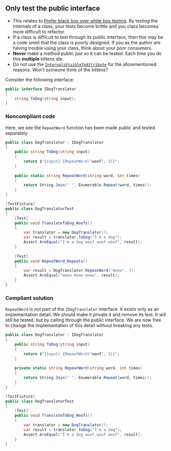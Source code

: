 ## Only test the public interface

- This relates to [Prefer black box over white box testing](prefer-black-box-over-white-box-testing.md). By testing the internals of a class, your tests become brittle and you class becomes more difficult to refactor.
- If a class is difficult to test through its public interface, then this may be a code smell that the class is poorly designed. If _you_ as the author are having trouble using your class, think about your poor consumers.
- **Never** make a method public just so it can be tested. Each time you do this **multiple** kittens die.
- Do not use the [`InternalsVisibleToAttribute`](https://docs.microsoft.com/en-us/dotnet/api/system.runtime.compilerservices.internalsvisibletoattribute?view=netframework-4.7.1) for the aforementioned reasons. Won't someone think of the kittens?

Consider the following interface:

```c#
public interface IDogTranslator
{
    string ToDog(string input);
}
```

### Noncompliant code

Here, we see the `RepeatWord` function has been made public and tested separately.

```c#    
public class DogTranslator : IDogTranslator
{
    public string ToDog(string input)
    {
        return $"{input} {RepeatWord("woof", 3)}";
    }
    
    public static string RepeatWord(string word, int times)
    {
        return String.Join(" ", Enumerable.Repeat(word, times));
    }
}

[TestFixture]
public class DogTranslatorTest
{
    [Test]
    public void TranslateToDog_Woofs()
    {
        var translator = new DogTranslator();
        var result = translator.ToDog("I'm a dog");
        Assert.AreEqual("I'm a dog woof woof woof", result);
    }
    
    [Test]
    public void RepeatWord_Repeats()
    {
        var result = DogTranslator.RepeatWord("meow", 3);
        Assert.AreEqual("meow meow meow", result);
    }
}
```

### Compliant solution

`RepeatWord` is not part of the `IDogTranslator` interface. It exists only as an implementation detail. We should make it private it and remove its test. It will still be tested, but by calling through the public interface. We are now free to change the implementation of this detail without breaking any tests.

```c#
public class DogTranslator : IDogTranslator
{
    public string ToDog(string input)
    {
        return $"{input} {RepeatWord("woof", 3)}";
    }
    
    private static string RepeatWord(string word, int times)
    {
        return String.Join(" ", Enumerable.Repeat(word, times));
    }
}

[TestFixture]
public class DogTranslatorTest
{
    [Test]
    public void TranslateToDog_Woofs()
    {
        var translator = new DogTranslator();
        var result = translator.ToDog("I'm a dog");
        Assert.AreEqual("I'm a dog woof woof woof", result);
    }
}
```